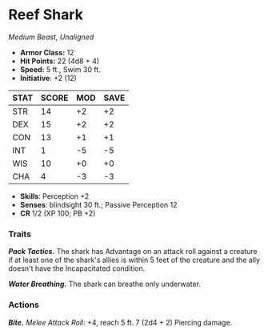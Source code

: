 # Reef Shark

*Medium Beast, Unaligned*

- **Armor Class:** 12
- **Hit Points:** 22 (4d8 + 4)
- **Speed:** 5 ft., Swim 30 ft.
- **Initiative**: +2 (12)

|STAT|SCORE|MOD|SAVE|
| --- | --- | --- | ---- |
| STR | 14 | +2 | +2 |
| DEX | 15 | +2 | +2 |
| CON | 13 | +1 | +1 |
| INT | 1 | -5 | -5 |
| WIS | 10 | +0 | +0 |
| CHA | 4 | -3 | -3 |

- **Skills**: Perception +2
- **Senses**: blindsight 30 ft.; Passive Perception 12
- **CR** 1/2 (XP 100; PB +2)

### Traits

***Pack Tactics.*** The shark has Advantage on an attack roll against a creature if at least one of the shark's allies is within 5 feet of the creature and the ally doesn't have the Incapacitated condition.

***Water Breathing.*** The shark can breathe only underwater.


### Actions

***Bite.*** *Melee Attack Roll:* +4, reach 5 ft. 7 (2d4 + 2) Piercing damage.
